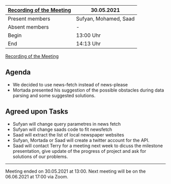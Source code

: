 [Recording of the Meeting](https://cloud.dahalan.de/index.php/s/c2mR5XsFPwjTc3e)               | 30.05.2021
----------------------|-
Present members       | Sufyan, Mohamed, Saad
Absent members        | -
Begin                 | 13:00 Uhr
End                   | 14:13 Uhr


[Recording of the Meeting](https://cloud.dahalan.de/index.php/s/c2mR5XsFPwjTc3e)

Agenda
---

- We decided to use news-fetch instead of news-please
- Mortada presented his suggestion of the possible obstacles during data parsing and some suggested solutions.
    
Agreed upon Tasks
---
- Sufyan will change query parametres in news fetch
- Sufyan will change saads code to fit newsfetch
- Saad will extract the list of local newspaper websites
- Sufyan, Mortada or Saad will create a twitter account for the API.
- Saad will contact Terry for a meeting next week to dicuss the milestone presentation, give update of the progress of project and ask for solutions of our problems.

---
  
Meeting ended on 30.05.2021 at 13:00. Next meeting will be on the 06.06.2021 at 17:00 via Zoom. 
